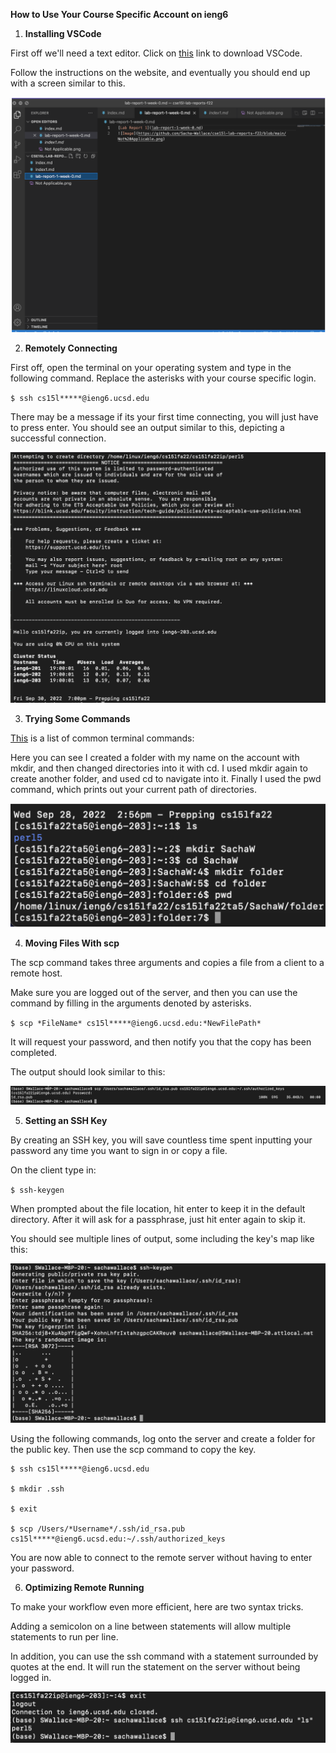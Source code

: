 **How to Use Your Course Specific Account on ieng6**

1. **Installing VSCode**

First off we'll need a text editor. Click on [this](https://code.visualstudio.com/) link to download VSCode.

Follow the instructions on the website, and eventually you should end up with a screen similar to this.

![VSCodePhoto](https://raw.githubusercontent.com/Sacha-Wallace/cse15l-lab-reports-f22/main/VSCodePhoto.png)

2. **Remotely Connecting**

First off, open the terminal on your operating system and type in the following command. Replace the asterisks with your course specific login.

`$ ssh cs15l*****@ieng6.ucsd.edu`

There may be a message if its your first time connecting, you will just have to press enter. You should see an output similar to this, depicting a successful connection.

![RemoteConnectionPhoto](https://raw.githubusercontent.com/Sacha-Wallace/cse15l-lab-reports-f22/main/RemoteConnectionPhoto.png)


3. **Trying Some Commands**

[This](https://www.guru99.com/linux-commands-cheat-sheet.html) is a list of common terminal commands:



Here you can see I created a folder with my name on the account with mkdir, and then changed directories into it with cd. I used mkdir again to create another folder, and used cd to navigate into it. Finally I used the pwd command, which prints out your current path of directories.

![SomeCommandsPhoto](https://raw.githubusercontent.com/Sacha-Wallace/cse15l-lab-reports-f22/main/SomeCommandsPhoto.png)

4. **Moving Files With scp**

The scp command takes three arguments and copies a file from a client to a remote host. 

Make sure you are logged out of the server, and then you can use the command by filling in the arguments denoted by asterisks.

`$ scp *FileName* cs15l*****@ieng6.ucsd.edu:*NewFilePath*`

It will request your password, and then notify you that the copy has been completed.

The output should look similar to this:

![SCPCompletedPhoto](https://raw.githubusercontent.com/Sacha-Wallace/cse15l-lab-reports-f22/main/SCPPhoto.png)

5. **Setting an SSH Key**

By creating an SSH key, you will save countless time spent inputting your password any time you want to sign in or copy a file. 

On the client type in:

`$ ssh-keygen`

When prompted about the file location, hit enter to keep it in the default directory. After it will ask for a passphrase, just hit enter again to skip it. 

You should see multiple lines of output, some including the key's map like this:

![SSHKeygenPhoto](https://raw.githubusercontent.com/Sacha-Wallace/cse15l-lab-reports-f22/main/SSHKeygenPhoto.png)

Using the following commands, log onto the server and create a folder for the public key. Then use the scp command to copy the key.

```
$ ssh cs15l*****@ieng6.ucsd.edu

$ mkdir .ssh

$ exit

$ scp /Users/*Username*/.ssh/id_rsa.pub cs15l*****@ieng6.ucsd.edu:~/.ssh/authorized_keys
```

You are now able to connect to the remote server without having to enter your password. 

6. **Optimizing Remote Running**

To make your workflow even more efficient, here are two syntax tricks.

Adding a semicolon on a line between statements will allow multiple statements to run per line. 

In addition, you can use the ssh command with a statement surrounded by quotes at the end. It will run the statement on the server without being logged in.

![TricksPhoto](https://raw.githubusercontent.com/Sacha-Wallace/cse15l-lab-reports-f22/main/TricksPhoto.png)